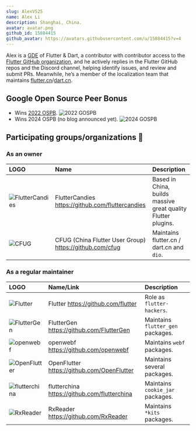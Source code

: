 ```yaml
---
slug: AlexV525
name: Alex Li
description: Shanghai, China.
avatar: avatar.png
github_id: 15884415
github_avatar: https://avatars.githubusercontent.com/u/15884415?v=4
---
```


Alex is a [GDE](https://developers.google.com/community/experts/directory/profile/profile-chengjun-li) of Flutter & Dart,
a contributor with contributor access to the [Flutter GitHub organization](https://github.com/flutter),
and he actively replies in the Flutter GitHub repos and the Discord channel, helping identify issues, and review and submit PRs.
Meanwhile, he’s a member of the localization team that maintains [flutter.cn](https://flutter.cn)/[dart.cn](https://dart.cn).

## Google Open Source Peer Bonus
- Wins [2022 OSPB](https://opensource.googleblog.com/2022/03/Announcing-First-Group-of-Google-Open-Source-Peer-Bonus-Winners-in-2022.html).
  ![2022 GOSPB](https://img.shields.io/badge/Google%20Open%20Source%20Peer%20Bonus-2022-orange)
- Wins 2024 OSPB (no blog announced yet).
  ![2024 GOSPB](https://img.shields.io/badge/Google%20Open%20Source%20Peer%20Bonus-2024-orange)

## Participating groups/organizations 💭

### As an owner

| LOGO                                                                         | Name                                                    | Description                                                   |
|:-----------------------------------------------------------------------------|:--------------------------------------------------------|:--------------------------------------------------------------|
| ![FlutterCandies](https://avatars.githubusercontent.com/u/47586449?s=48&v=4) | FlutterCandies https://github.com/fluttercandies        | Based in China, builds massive great quality Flutter plugins. |
| ![CFUG](https://avatars.githubusercontent.com/u/44133785?s=48&v=4)           | CFUG (China Flutter User Group) https://github.com/cfug | Maintains flutter.cn / dart.cn and `dio`.                     |

### As a regular maintainer

| LOGO                                                                       | Name/Link                                    | Description                       |
|:---------------------------------------------------------------------------|:---------------------------------------------|:----------------------------------|
| ![Flutter](https://avatars.githubusercontent.com/u/14101776?s=48&v=4)      | Flutter https://github.com/flutter           | Role as `flutter-hackers`.        |
| ![FlutterGen](https://avatars.githubusercontent.com/u/70014310?s=48&v=4)   | FlutterGen https://github.com/FlutterGen     | Maintains `flutter_gen` packages. |
| ![openwebf](https://avatars.githubusercontent.com/u/109506137?s=48&v=4)    | openwebf https://github.com/openwebf         | Maintains `webf` packages.        |
| ![OpenFlutter](https://avatars.githubusercontent.com/u/42670328?s=48&v=4)  | OpenFlutter https://github.com/OpenFlutter   | Maintains several packages.       |
| ![flutterchina](https://avatars.githubusercontent.com/u/38549573?s=48&v=4) | flutterchina https://github.com/flutterchina | Maintains `cookie_jar` packages.  |
| ![RxReader](https://avatars.githubusercontent.com/u/68266204?s=48&v=4)     | RxReader https://github.com/RxReader         | Maintains `*kits` packages.       |
